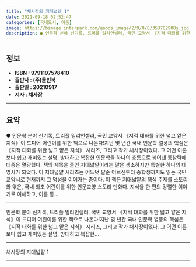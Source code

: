 ```yaml
---
title: "채사장의 지대넓얕 1"
date: 2021-09-18 02:52:47
categories: [국내도서, 아동]
image: https://bimage.interpark.com/goods_image/2/9/0/8/353782908s.jpg
description: ● 인문학 분야 신기록, 트리플 밀리언셀러, 국민 교양서 《지적 대화를 위한 넓고 얕은 지식》이 드디어 어린이를 위한 책으로 나온다!지난 몇 년간 국내 인문학 열풍의 핵심은 《지적 대화를 위한 넓고 얕은 지식》 시리즈, 그리고 작가 채사장이었다. 그 어떤 이론보다 쉽고 재미있는 설명,
---
```


## **정보**

- **ISBN : 9791197578410**
- **출판사 : (주)돌핀북**
- **출판일 : 20210917**
- **저자 : 채사장**

------



## **요약**

●  인문학 분야 신기록, 트리플 밀리언셀러, 국민 교양서 《지적 대화를 위한 넓고 얕은 지식》이 드디어 어린이를 위한 책으로 나온다!지난 몇 년간 국내 인문학 열풍의 핵심은 《지적 대화를 위한 넓고 얕은 지식》 시리즈, 그리고 작가 채사장이었다. 그 어떤 이론보다 쉽고 재미있는 설명, 방대하고 복잡한 인문학을 하나의 흐름으로 꿰어낸 통찰력에 대중은 열광했다. 책의 제목을 줄인 지대넓얕이라는 말은 생소하지만 특별한 하나의 대명사가 되었다. 이 지대넓얕 시리즈는 어느덧 팔순 어르신부터 중학생까지도 읽는 국민 교양서로 현재까지 그 명성을 이어가는 중이다. 이 책은 지대넓얕의 핵심 주제를 스토리와 엮은, 국내 최초 어린이를 위한 인문교양 스토리 만화다. 지식을 한 편의 강렬한 이야기로 이해하고, 이를 통...

------

인문학 분야 신기록, 트리플 밀리언셀러, 국민 교양서 《지적 대화를 위한 넓고 얕은 지식》이 드디어 어린이를 위한 책으로 나온다!지난 몇 년간 국내 인문학 열풍의 핵심은 《지적 대화를 위한 넓고 얕은 지식》 시리즈, 그리고 작가 채사장이었다. 그 어떤 이론보다 쉽고 재미있는 설명, 방대하고 복잡한... 

------


채사장의 지대넓얕 1 

------


